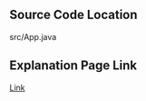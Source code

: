 ## Source Code Location

src/App.java

## Explanation Page Link

[Link](https://lunareclipse000.wordpress.com/2024/01/18/7785/)